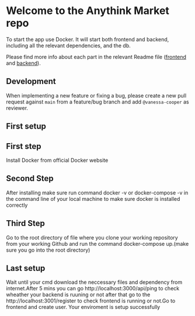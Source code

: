 # Welcome to the Anythink Market repo

To start the app use Docker. It will start both frontend and backend, including all the relevant dependencies, and the db.

Please find more info about each part in the relevant Readme file ([frontend](frontend/readme.md) and [backend](backend/README.md)).

## Development

When implementing a new feature or fixing a bug, please create a new pull request against `main` from a feature/bug branch and add `@vanessa-cooper` as reviewer.

## First setup

## First step

Install Docker from official Docker website 

## Second Step

After installing make sure run command docker -v or docker-compose -v in the command line of your local machine to make sure docker is installed correctly

## Third Step

Go to the root directory of file where you clone your working  repository from  your working Github and run the command docker-compose up.(make sure you go into the root directory)

## Last setup
Wait until your cmd download the neccessary files and dependency from internet.After 5 mins you can go  http://localhost:3000/api/ping to check wheather your backend is ruuning or not after that go to the  http://localhost:3001/register to check frontend is running or not.Go to frontend and create user.
Your enviroment is setup successfully
